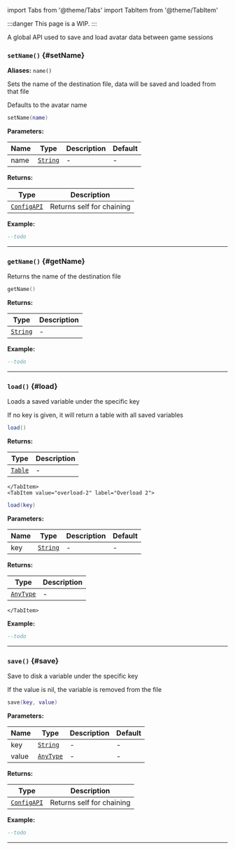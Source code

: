 import Tabs from '@theme/Tabs'
import TabItem from '@theme/TabItem'

:::danger
This page is a WIP.
:::

A global API used to save and load avatar data between game sessions

### <code>setName()</code> \{#setName}

**Aliases:** `name()`

Sets the name of the destination file, data will be saved and loaded from that file

Defaults to the avatar name

```lua
setName(name)
```

**Parameters:**

| Name | Type | Description | Default |
|------|--------------------------|-------------|---------|
| name | <code>[String](#)</code> | - | - |

**Returns:**

| Type | Description |
|-------------------------------------------|---------------------------|
| <code>[ConfigAPI](/globals/Config)</code> | Returns self for chaining |

**Example:**

```lua
--todo
```

---

### <code>getName()</code> \{#getName}

Returns the name of the destination file

```lua
getName()
```

**Returns:**

| Type | Description |
|--------------------------|-------------|
| <code>[String](#)</code> | - |

**Example:**

```lua
--todo
```

---

### <code>load()</code> \{#load}

Loads a saved variable under the specific key

If no key is given, it will return a table with all saved variables

<Tabs>
    <TabItem value="overload-1" label="Overload 1">

```lua
load()
```

**Returns:**

| Type | Description |
|-------------------------|-------------|
| <code>[Table](#)</code> | - |

    </TabItem>
    <TabItem value="overload-2" label="Overload 2">

```lua
load(key)
```

**Parameters:**

| Name | Type | Description | Default |
|------|--------------------------|-------------|---------|
| key | <code>[String](#)</code> | - | - |

**Returns:**

| Type | Description |
|---------------------------|-------------|
| <code>[AnyType](#)</code> | - |

    </TabItem>

</Tabs>

**Example:**

```lua
--todo
```

---

### <code>save()</code> \{#save}

Save to disk a variable under the specific key

If the value is nil, the variable is removed from the file

```lua
save(key, value)
```

**Parameters:**

| Name | Type | Description | Default |
|-------|---------------------------|-------------|---------|
| key | <code>[String](#)</code> | - | - |
| value | <code>[AnyType](#)</code> | - | - |

**Returns:**

| Type | Description |
|-------------------------------------------|---------------------------|
| <code>[ConfigAPI](/globals/Config)</code> | Returns self for chaining |

**Example:**

```lua
--todo
```

---
